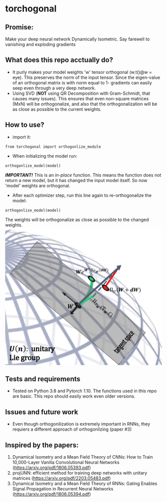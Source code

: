 # torchogonal
## Promise: 
Make your deep neural network Dynamically Isometric. Say farewell to vanishing and exploding gradients 

## What does this repo acctually do? 
- It purly makes your model weights 'w' tensor orthogonal (w.t()@w = eye).
This preserves the norm of the input tensor. Since the eigen-value of an orthogonal matrix is with norm equal to 1- gradients can easily seep even through a very deep network.
- Using SVD (**NOT** using QR Decomposition with Gram-Schmidt, that causes many issues).
This ensures that even non-square matrices (MxN) will be orthogonalize, and also that the orthogonalization will be as close as possible to the current weights.

## How to use?
- import it:
```
from torchogonal import orthogonlize_module
```

- When initializing the model run:
```
orthogonlize_model(model)
```
***IMPORTANT!*** This is an *in-place* function. This means the function does not return a new model, but it has changed the input model itself. So now 'model' weights are orthogonal.
- After each optimizer step, run this line again to re-orthogonalize the model:
```
orthogonlize_model(model)
```
The weights will be orthogonalize as close as possible to the changed weights.
![picture alt](https://raw.githubusercontent.com/omrijsharon/torchogonal/main/uni.png "Title is optional")

## Tests and requirements
- Tested on Python 3.8 and Pytorch 1.10.
The functions used in this repo are basic. This repo should easily work even older versions.

## Issues and future work
* Even though orthogonilization is extremely important in RNNs, they requiers a different approach of orthogonilzing (paper #3)


## Inspired by the papers:
1. Dynamical Isometry and a Mean Field Theory of CNNs: How to Train 10,000-Layer Vanilla Convolutional Neural Networks (https://arxiv.org/pdf/1806.05393.pdf)
2. projUNN: efficient method for training deep networks with unitary matrices (https://arxiv.org/pdf/2203.05483.pdf)
3. Dynamical Isometry and a Mean Field Theory of RNNs: Gating Enables Signal Propagation in Recurrent Neural Networks (https://arxiv.org/pdf/1806.05394.pdf)

